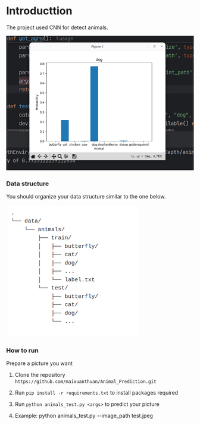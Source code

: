 # Introducttion
The project used CNN for detect animals.
<br>

![](result.png)
<br>
### Data structure
You should organize your data structure similar to the one below.
<br></br>
![](data_struct.png)
### How to run
Prepare a picture you want
1. Clone the repository `https://github.com/maixuanthuan/Animal_Prediction.git`
2. Run `pip install -r requirements.txt` to install packages required
3. Run `python animals_test.py <args>` to predict your picture
  
4. Example: python animals_test.py --image_path test.jpeg

   

